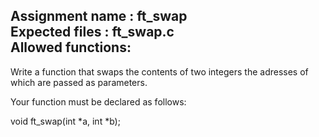 Assignment name  : ft_swap   
Expected files   : ft_swap.c   
Allowed functions:   
--------------------------------------------------------------------------------

Write a function that swaps the contents of two integers the adresses of which
are passed as parameters.

Your function must be declared as follows:

void	ft_swap(int *a, int *b);
